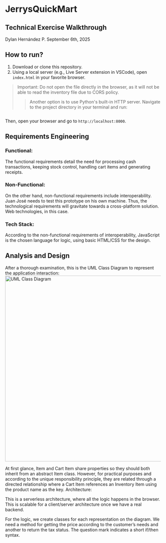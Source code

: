 # JerrysQuickMart
## Technical Exercise Walkthrough
Dylan Hernández P.
September 6th, 2025
## How to run?
1. Download or clone this repository.
2. Using a local server (e.g., Live Server extension in VSCode), open `index.html` in your favorite browser.
> Important: Do not open the file directly in the browser, as it will not be able to read the inventory file due to CORS policy.
>> Another option is to use Python's built-in HTTP server. Navigate to the project directory in your terminal and run:
 ```python -m http.server
 ```
Then, open your browser and go to `http://localhost:8000`.
## Requirements Engineering
### Functional:
The functional requirements detail the need for processing cash transactions, keeping stock control, handling cart items and generating receipts.
### Non-Functional:
On the other hand, non-functional requirements include interoperability. Juan José needs to test this prototype on his own machine. Thus, the technological requirements will gravitate towards a cross-platform solution. Web technologies, in this case.
### Tech Stack:
According to the non-functional requirements of interoperability, JavaScript is the chosen language for logic, using basic HTML/CSS for the design.
## Analysis and Design
After a thorough examination, this is the UML Class Diagram to represent the application interaction:
<img src="assets/UMLClassDiagram.png" alt="UML Class Diagram" width="600"/>

At first glance, Item and Cart Item share properties so they should both inherit from an abstract Item class. However, for practical purposes and according to the unique responsibility principle, they are related through a directed relationship where a Cart Item references an Inventory Item using the product name as the key.
Architecture:

This is a serverless architecture, where all the logic happens in the browser. This is scalable for a client/server architecture once we have a real backend.

For the logic, we create classes for each representation on the diagram. We need a method for getting the price according to the customer’s needs and another to return the tax status. The question mark indicates a short if/then syntax. 

